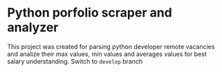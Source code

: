 # Python porfolio scraper and analyzer
This project was created for parsing python developer remote vacancies and analize their max values, min values and averages values for best salary understanding.
Switch to `develop` branch
